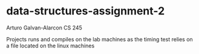 # data-structures-assignment-2
Arturo Galvan-Alarcon
CS 245

Projects runs and compiles on the lab machines as the timing test relies on a file located on the linux machines